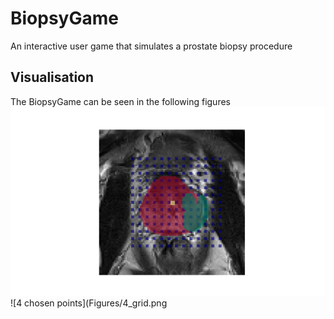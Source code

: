 # BiopsyGame
An interactive user game that simulates a prostate biopsy procedure 

## Visualisation 
The BiopsyGame can be seen in the following figures
![INTRO SCREEN](Figures/INTRO_SCREEN.png) 
![4 chosen points](Figures/4_grid.png
